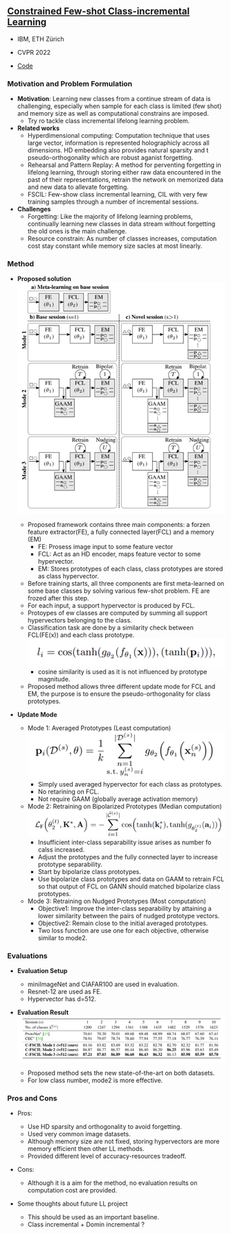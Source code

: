 ## [Constrained Few-shot Class-incremental Learning](https://arxiv.org/pdf/2203.16588.pdf)

* IBM, ETH Zürich

* CVPR 2022

* [Code](https://github.com/IBM/constrained-FSCIL)

### Motivation and Problem Formulation

* **Motivation**: Learning new classes from a continue stream of data is challenging, especially when sample for each class is limited (few shot) and memory size as well as computational constrains are imposed.
  * Try ro tackle class incremental lifelong learning problem.
* **Related works**
  * Hyperdimensional computing: Computation technique that uses large vector, information is represented holographicly across all dimensions. HD embedding also provides natural sparsity and t pseudo-orthogonality which are robust aganist forgetting.
  * Rehearsal and Pattern Replay: A method for perventing forgetting in lifelong learning, through storing either raw data encountered in the past of their representations, retrain the network on memorized data and new data to allevate forgetting.
  * FSCIL: Few-show class incremental learning, CIL with very few training samples through a number of incremental sessions.
* **Challenges**
  * Forgetting: Like the majority of lifelong learning problems, continually learning new classes in data stream without forgetting the old ones is the main challenge.
  * Resource constrain: As number of classes increases, computation cost stay constant while memory size sacles at most linearly.
  
### Method

* **Proposed solution**
  ![C-FSCIL](./C-FSCIL.png)
  * Proposed framework contains three main components: a forzen feature extractor(FE), a fully connected layer(FCL) and a memory (EM)
    * FE: Prosess image input to some feature vector
    * FCL: Act as an HD encoder, maps feature vector to some hypervector.
    * EM: Stores prototypes of each class, class prototypes are stored as class hypervector.
  * Before training starts, all three components are first meta-learned on some base classes by solving various few-shot problem. FE are frozed after this step.
  * For each input, a support hypervector is produced by FCL.
  * Protoypes of ew classes are computed by summing all support hypervectors belonging to the class.
  * Classification task are done by a similarity check between FCL(FE(x)) and each class prototype.
    ![C-FSCIL_similarity](./C-FSCIL_similarity.PNG)
    * cosine similarity is used as it is not influenced by prototype magnitude.
  * Proposed method allows three different update mode for FCL and EM, the purpose is to ensure the pseudo-orthogonality for class prototypes.

* **Update Mode**
  * Mode 1: Averaged Prototypes (Least computation)
    ![C-FSCIL_mode1](./C-FSCIL_mode1.png)
    * Simply used averaged hypervector for each class as prototypes.
    * No retarining on FCL.
    * Not require GAAM (globally average activation memory)
  * Mode 2: Retraining on Bipolarized Prototypes (Median computation)
    ![C-FSCIL_mode2_loss](./C-FSCIL_mode2_loss.png)
    * Insufficient inter-class separability issue arises as number fo calss increased.
    * Adjust the prototypes and the fully connected layer to increase prototype separability.
    * Start by bipolarize class prototypes.
    * Use bipolarize class prototypes and data on GAAM to retrain FCL so that output of FCL on GANN should matched bipolarize class prototypes.
  * Mode 3: Retraining on Nudged Prototypes (Most computation)
    * Objective1: Improve the inter-class separability by attaining a lower similarity between the pairs of nudged prototype vectors.
    * Objective2: Remain close to the initial averaged prototypes.
    * Two loss function are use one for each objective, otherwise similar to mode2.


### Evaluations

* **Evaluation Setup**
  * miniImageNet and CIAFAR100 are used in evaluation.
  * Resnet-12 are used as FE.
  * Hypervector has d=512.

* **Evaluation Result**
  ![C-FSCIL_result](./C-FSCIL_result.png)
  * Proposed method sets the new state-of-the-art on both datasets.
  * For low class number, mode2 is more effective.


### Pros and Cons

* Pros:
  * Use HD sparsity and orthogonality to avoid forgetting.
  * Used very common image datasets.
  * Although memory size are not fixed, storing hypervectors are more memory efficient then other LL methods.
  * Provided different level of accuracy-resources tradeoff.

* Cons:
  * Although it is a aim for the method, no evaluation results on computation cost are provided.

* Some thoughts about future LL project
  * This should be used as an important baseline.
  * Class incremental + Domin incremental ?